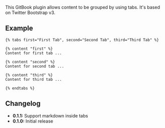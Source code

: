 This GitBook plugin allows content to be grouped by using tabs. It's based on Twitter Bootstrap v3.

## Example

```
{% tabs first="First Tab", second="Second Tab", third="Third Tab" %}

{% content "first" %}
Content for first tab ...

{% content "second" %}
Content for second tab ...

{% content "third" %}
Content for third tab ...

{% endtabs %}
```

## Changelog

* **0.1.1:** Support markdown inside tabs
* **0.1.0:** Initial release
